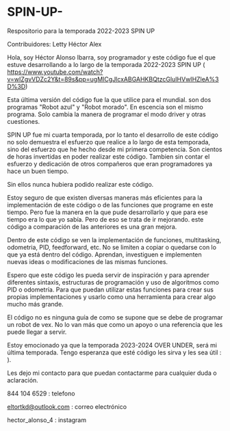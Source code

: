 # SPIN-UP-
Respositorio para la temporada 2022-2023 SPIN UP

Contribuidores: 
Letty
Héctor
Alex

Hola, soy Héctor Alonso Ibarra, soy programador y este código fue el que estuve desarrollando a lo largo de la temporada 2022-2023 SPIN UP ( https://www.youtube.com/watch?v=wIZgvVDZc2Y&t=89s&pp=ugMICgJlcxABGAHKBQtzcGluIHVwIHZleA%3D%3D)

Esta última versión del código fue la que utilice para el mundial. son dos programas "Robot azul" y "Robot morado". En escencia son el mismo programa. Solo cambia la manera de programar el modo driver y otras cuestiones. 

SPIN UP fue mi cuarta temporada, por lo tanto el desarrollo de este código no solo demuestra el esfuerzo que realice a lo largo de esta temporada, sino del esfuerzo que he hecho desde mi primera competencia. Son cientos de horas invertidas en poder realizar este código. Tambien sin contar el esfuerzo y dedicación de otros compañeros que eran programadores ya hace un buen tiempo.

Sin ellos nunca hubiera podido realizar este código.

Estoy seguro de que existen diversas maneras más eficientes para la implementación de este código o de las funciones que programe en este tiempo. Pero fue la manera en la que pude desarrollarlo y que para ese tiempo era lo que yo sabía. Pero de eso se trata de ir mejorando. este código a comparación de las anteriores es una gran mejora.

Dentro de este código se ven la implementación de funciones, multitasking, odometria, PID, feedforward, etc. No se limiten a copiar o quedarse con lo que ya está dentro del código. Aprendan, investiguen e implementen nuevas ideas o modificaciones de las mismas funciones. 

Espero que este código les pueda servir de inspiración y para aprender diferentes sintaxis, estructuras de programación y uso de algoritmos como PID o odometría. Para que puedan utilizar estas funciones para crear sus propias implementaciones y usarlo como una herramienta para crear algo mucho más grande. 

El código no es ninguna guía de como se supone que se debe de programar un robot de vex. No lo van más que como un apoyo o una referencia que les puede llegar a servir.

Estoy emocionado ya que la temporada 2023-2024 OVER UNDER, será mi última temporada. Tengo esperanza que esté código les sirva y les sea útil : ). 

Les dejo mi contacto para que puedan contactarme para cualquier duda o aclaración.

844 104 6529  : telefono 

eltortkd@outlook.com : correo electrónico

hector_alonso_4 : instagram 

